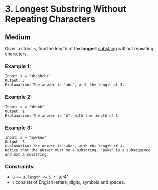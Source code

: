 # 3. Longest Substring Without Repeating Characters


## Medium

Given a string `s`, find the length of the **longest** [substring](https://en.wikipedia.org/wiki/Substring) without repeating characters.

### Example 1:
```console
Input: s = "abcabcbb"
Output: 3
Explanation: The answer is "abc", with the length of 3.
```

### Example 2:

```console
Input: s = "bbbbb"
Output: 1
Explanation: The answer is "b", with the length of 1.
```

### Example 3:

```console
Input: s = "pwwkew"
Output: 3
Explanation: The answer is "wke", with the length of 3.
Notice that the answer must be a substring, "pwke" is a subsequence and not a substring.
```

### Constraints:

- `0 <= s.length <= 5 * 10`^4^
- `s` consists of English letters, digits, symbols and spaces.
